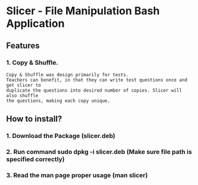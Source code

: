 # Slicer - File Manipulation Bash Application

## Features
### 1. Copy & Shuffle. 

```
Copy & Shuffle was design primarily for tests.
Teachers can benefit, in that they can write test questions once and get slicer to 
duplicate the questions into desired number of copies. Slicer will also shuffle 
the questions, making each copy unique.
```

## How to install?
### 1. Download the Package (slicer.deb)
### 2. Run command sudo dpkg -i slicer.deb (Make sure file path is specified correctly)
### 3. Read the man page proper usage (man slicer)
